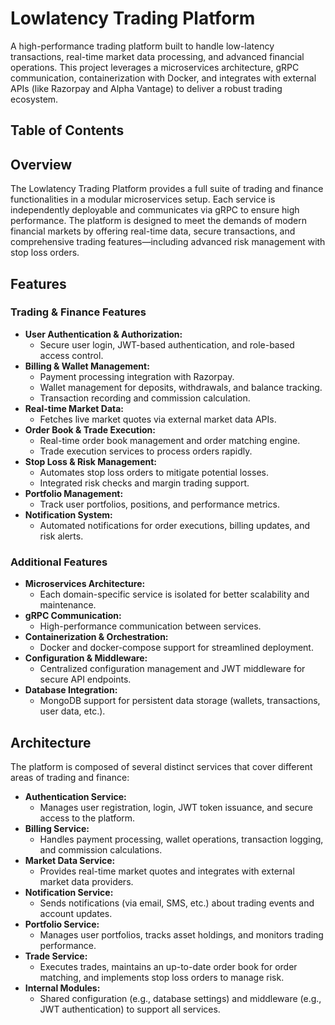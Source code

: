 # Lowlatency Trading Platform

A high-performance trading platform built to handle low-latency transactions, real-time market data processing, and advanced financial operations. This project leverages a microservices architecture, gRPC communication, containerization with Docker, and integrates with external APIs (like Razorpay and Alpha Vantage) to deliver a robust trading ecosystem.

## Table of Contents


## Overview

The Lowlatency Trading Platform provides a full suite of trading and finance functionalities in a modular microservices setup. Each service is independently deployable and communicates via gRPC to ensure high performance. The platform is designed to meet the demands of modern financial markets by offering real-time data, secure transactions, and comprehensive trading features—including advanced risk management with stop loss orders.

## Features

### Trading & Finance Features
- **User Authentication & Authorization:**  
  - Secure user login, JWT-based authentication, and role-based access control.
- **Billing & Wallet Management:**  
  - Payment processing integration with Razorpay.
  - Wallet management for deposits, withdrawals, and balance tracking.
  - Transaction recording and commission calculation.
- **Real-time Market Data:**  
  - Fetches live market quotes via external market data APIs.
- **Order Book & Trade Execution:**  
  - Real-time order book management and order matching engine.
  - Trade execution services to process orders rapidly.
- **Stop Loss & Risk Management:**  
  - Automates stop loss orders to mitigate potential losses.
  - Integrated risk checks and margin trading support.
- **Portfolio Management:**  
  - Track user portfolios, positions, and performance metrics.
- **Notification System:**  
  - Automated notifications for order executions, billing updates, and risk alerts.

### Additional Features
- **Microservices Architecture:**  
  - Each domain-specific service is isolated for better scalability and maintenance.
- **gRPC Communication:**  
  - High-performance communication between services.
- **Containerization & Orchestration:**  
  - Docker and docker-compose support for streamlined deployment.
- **Configuration & Middleware:**  
  - Centralized configuration management and JWT middleware for secure API endpoints.
- **Database Integration:**  
  - MongoDB support for persistent data storage (wallets, transactions, user data, etc.).

## Architecture

The platform is composed of several distinct services that cover different areas of trading and finance:

- **Authentication Service:**  
  - Manages user registration, login, JWT token issuance, and secure access to the platform.
- **Billing Service:**  
  - Handles payment processing, wallet operations, transaction logging, and commission calculations.
- **Market Data Service:**  
  - Provides real-time market quotes and integrates with external market data providers.
- **Notification Service:**  
  - Sends notifications (via email, SMS, etc.) about trading events and account updates.
- **Portfolio Service:**  
  - Manages user portfolios, tracks asset holdings, and monitors trading performance.
- **Trade Service:**  
  - Executes trades, maintains an up-to-date order book for order matching, and implements stop loss orders to manage risk.
- **Internal Modules:**  
  - Shared configuration (e.g., database settings) and middleware (e.g., JWT authentication) to support all services.


